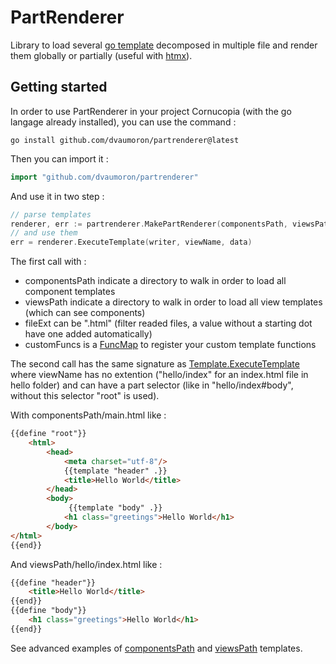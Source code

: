 # PartRenderer

Library to load several [go template](https://pkg.go.dev/text/template) decomposed in multiple file and render them globally or partially (useful with [htmx](https://htmx.org/)).

## Getting started

In order to use PartRenderer in your project Cornucopia (with the go langage already installed), you can use the command :

    go install github.com/dvaumoron/partrenderer@latest

Then you can import it :

```Go
import "github.com/dvaumoron/partrenderer"
```

And use it in two step :

```Go
// parse templates
renderer, err := partrenderer.MakePartRenderer(componentsPath, viewsPath, fileExt, customFuncs)
// and use them
err = renderer.ExecuteTemplate(writer, viewName, data)
```

The first call with :

- componentsPath indicate a directory to walk in order to load all component templates
- viewsPath indicate a directory to walk in order to load all view templates (which can see components)
- fileExt can be ".html" (filter readed files, a value without a starting dot have one added automatically)
- customFuncs is a [FuncMap](https://pkg.go.dev/text/template#FuncMap) to register your custom template functions

The second call has the same signature as [Template.ExecuteTemplate](https://pkg.go.dev/text/template#Template.ExecuteTemplate) where viewName has no extention ("hello/index" for an index.html file in hello folder) and can have a part selector (like in "hello/index#body", without this selector "root" is used).

With componentsPath/main.html like :

```html
{{define "root"}}
    <html>
        <head>
            <meta charset="utf-8"/>
            {{template "header" .}}
            <title>Hello World</title>
        </head>
        <body>
             {{template "body" .}}
            <h1 class="greetings">Hello World</h1>
        </body>
</html>
{{end}}
```

And viewsPath/hello/index.html like :

```html
{{define "header"}}
    <title>Hello World</title>
{{end}}
{{define "body"}}
    <h1 class="greetings">Hello World</h1>
{{end}}
```

See advanced examples of [componentsPath](https://github.com/dvaumoron/puzzletest/tree/main/templatedata/templates/components) and [viewsPath](https://github.com/dvaumoron/puzzletest/tree/main/templatedata/templates/views) templates.
